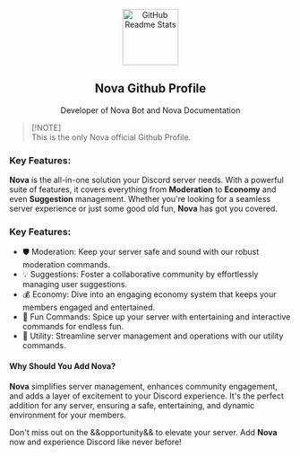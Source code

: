 <p align="center">
 <img width="100px" src="https://res.cloudinary.com/anuraghazra/image/upload/v1594908242/logo_ccswme.svg" align="center" alt="GitHub Readme Stats" />
 <h2 align="center">Nova Github Profile</h2>
 <p align="center">Developer of Nova Bot and Nova Documentation</p>
</p>

> [!NOTE]\
> This is the only Nova official Github Profile.

### Key Features:

**Nova** is the all-in-one solution your Discord server needs. With a powerful suite of features, it covers everything from **Moderation** to **Economy** and even **Suggestion** management. Whether you're looking for a seamless server experience or just some good old fun, **Nova** has got you covered. 

### Key Features:

*   🛡️ Moderation: Keep your server safe and sound with our robust moderation commands.
*   💡 Suggestions: Foster a collaborative community by effortlessly managing user suggestions.
*   💰 Economy: Dive into an engaging economy system that keeps your members engaged and entertained.
*   🎉 Fun Commands: Spice up your server with entertaining and interactive commands for endless fun.
*   🔧 Utility: Streamline server management and operations with our utility commands.

#### Why Should You Add Nova?

**Nova** simplifies server management, enhances community engagement, and adds a layer of excitement to your Discord experience. It's the perfect addition for any server, ensuring a safe, entertaining, and dynamic environment for your members.

Don't miss out on the &&opportunity&& to elevate your server. Add **Nova** now and experience Discord like never before!
